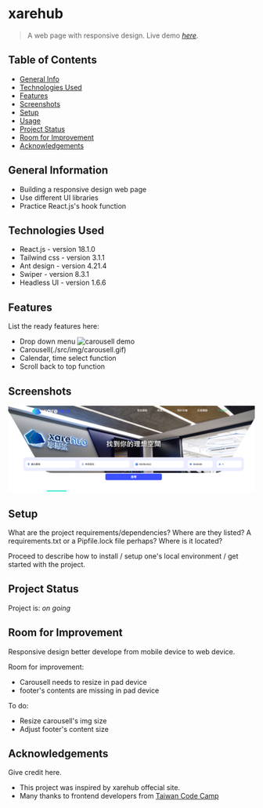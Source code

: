 # xarehub
> A web page with responsive design.
> Live demo [_here_](https://drizztduncan.github.io/xarehub/). <!-- If you have the project hosted somewhere, include the link here. -->

## Table of Contents
* [General Info](#general-information)
* [Technologies Used](#technologies-used)
* [Features](#features)
* [Screenshots](#screenshots)
* [Setup](#setup)
* [Usage](#usage)
* [Project Status](#project-status)
* [Room for Improvement](#room-for-improvement)
* [Acknowledgements](#acknowledgements)
<!-- * [License](#license) -->


## General Information
- Building a responsive design web page
- Use different UI libraries
- Practice React.js's hook function
<!-- You don't have to answer all the questions - just the ones relevant to your project. -->


## Technologies Used
- React.js - version 18.1.0
- Tailwind css - version 3.1.1
- Ant design - version 4.21.4
- Swiper - version 8.3.1
- Headless UI - version 1.6.6


## Features
List the ready features here:
- Drop down menu
![carousell demo](./src/img/carousell.gif)
- Carousell(./src/img/carousell.gif)
- Calendar, time select function
- Scroll back to top function


## Screenshots
![Example screenshot](./src/img/Screenshot.png)
<!-- If you have screenshots you'd like to share, include them here. -->


## Setup
What are the project requirements/dependencies? Where are they listed? A requirements.txt or a Pipfile.lock file perhaps? Where is it located?

Proceed to describe how to install / setup one's local environment / get started with the project.


## Project Status
Project is: _on going_


## Room for Improvement
Responsive design better develope from mobile device to web device.

Room for improvement:
- Carousell needs to resize in pad device
- footer's contents are missing in pad device

To do:
- Resize carousell's img size
- Adjust footer's content size


## Acknowledgements
Give credit here.
- This project was inspired by xarehub offecial site.
- Many thanks to frontend developers from [Taiwan Code Camp](https://taiwancodecamp.com/)


<!-- ## Contact -->
<!-- Created by [@flynerdpl](https://www.flynerd.pl/) - feel free to contact me! -->


<!-- Optional -->
<!-- ## License -->
<!-- This project is open source and available under the [... License](). -->

<!-- You don't have to include all sections - just the one's relevant to your project -->
